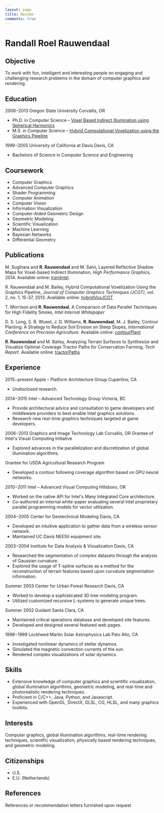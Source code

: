```yaml
---
layout: page
title: Resume
comments: true
---
```


# Randall Roel Rauwendaal

## Objective
To work with fun, intelligent and interesting people on engaging and challenging research problems in the domain of computer graphics and rendering.

## Education
2006−2013
Oregon State University
Corvallis, OR
* Ph.D. in Computer Science – [Voxel Based Indirect Illumination using Spherical Harmonics](/phd-thesis/)
* M.S. in Computer Science – [Hybrid Computational Voxelization using the Graphics Pipeline](/masters-thesis)

1999−2005
University of California at Davis
Davis, CA
* Bachelors of Science in Computer Science and Engineering

## Coursework
* Computer Graphics
* Advanced Computer Graphics
* Shader Programming
* Computer Animation
* Computer Vision
* Information Visualization
* Computer-Aided Geometric Design
* Geometric Modeling
* Scientific Visualization
* Machine Learning
* Bayesian Networks
* Differential Geometry

## Publications
M. Sugihara and **R. Rauwendaal** and M. Salvi, Layered Reflective Shadow Maps for Voxel-based Indirect Illumination, *High Performance Graphics*, 2014. Available online: [lrsmIntel].

R. Rauwendaal and M. Bailey, Hybrid Computational Voxelization Using the Graphics Pipeline, *Journal of Computer Graphics Techniques (JCGT)*, vol. 2, no. 1, 15-37, 2013. Available online: [hybridVoxJCGT]

T. Morrison and **R. Rauwendaal**, A Comparison of Data Parallel Techniques for High Fidelity Smoke, *Intel Internal Whitepaper*

D. S. Long, S. B. Wuest, J. D. Williams, **R. Rauwendaal**, M. J. Bailey, Contour Planting: A Strategy to Reduce Soil Erosion on Steep Slopes, *International Conference on Precision Agriculture*. Available online: [contourPlant]

**R. Rauwendaal** and M. Bailey, Analyzing Terrain Surfaces to Synthesize and Visualize Optimal-Coverage Tractor Paths for Conservation Farming, *Tech Report*. Available online: [tractorPaths]

[hybridVoxJCGT]: http://jcgt.org/published/0002/01/02/
[lrsmIntel]: https://software.intel.com/en-us/articles/layered-reflective-shadow-maps-for-voxel-based-indirect-illumination
[contourPlant]: http://citeseerx.ist.psu.edu/viewdoc/summary?doi=10.1.1.175.9623
[tractorPaths]: http://web.engr.oregonstate.edu/~mjb/WebMjb/Papers/usda.v4.pdf">http://web.engr.oregonstate.edu/~mjb/WebMjb/Papers/usda.v4.pdf

## Experience
2015−present
Apple – Platform Architecture Group
Cupertino, CA
* Undisclosed research.

2014−2015
Intel – Advanced Technology Group
Victoria, BC
* Provide architectural advice and consultation to game developers and middleware providers to best enable Intel graphics solutions.</li>
* Research new real-time graphics techniques targeted at game developers.

2006−2013
Graphics and Image Technology Lab
Corvallis, OR
Grantee of Intel's Visual Computing Initiative
* Explored advances in the parallelization and discretization of global illumination algorithms.</li>

Grantee for USDA Agricultural Research Program
* Developed a contour following coverage algorithm based on GPU neural networks.

2010−2011
Intel – Advanced Visual Computing
Hillsboro, OR
* Worked on the native API for Intel's Many Integrated Core architecture.
* Co-authored an internal white-paper evaluating several Intel proprietary parallel programming models for vector utilization.

2004−2005
Center for Geotechnical Modeling
Davis, CA
* Developed an intuitive application to gather data from a wireless sensor network.
* Maintained UC Davis NEESit equipment site.

2003−2004
Institute for Data Analysis & Visualization
Davis, CA
* Researched the segmentation of complex datasets through the analysis of Gaussian curvature.
* Explored the usage of T-spline surfaces as a method for the reconstruction of terrain features based upon curvature segmentation information.

Summer 2003
Center for Urban Forest Research
Davis, CA
* Worked to develop a sophisticated 3D tree modeling program.
* Utilized customized recursive L-systems to generate unique trees.

Summer 2002
Guidant
Santa Clara, CA
* Maintained critical operations database and developed site features.
* Developed and designed several featured web pages.

1998−1999
Lockheed Martin Solar Astrophysics Lab
Palo Alto, CA
* Investigated nonlinear dynamics of stellar dynamos.
* Simulated the magnetic convection currents of the sun.
* Rendered complex visualizations of solar dynamics.

## Skills
* Extensive knowledge of computer graphics and scientific visualization, global illumination algorithms, geometric modeling, and real-time and photorealistic rendering techniques.
* Proficient in C/C++, Java, Python, and Javascript.
* Experienced with OpenGL, DirectX, GLSL, CG, HLSL, and many graphics toolkits.

## Interests
Computer graphics, global illumination algorithms, real-time rendering techniques, scientific visualization, physically based rendering techniques, and geometric modeling.

## Citizenships
* U.S.
* E.U. (Netherlands)

## References
References or recommendation letters furnished upon request


